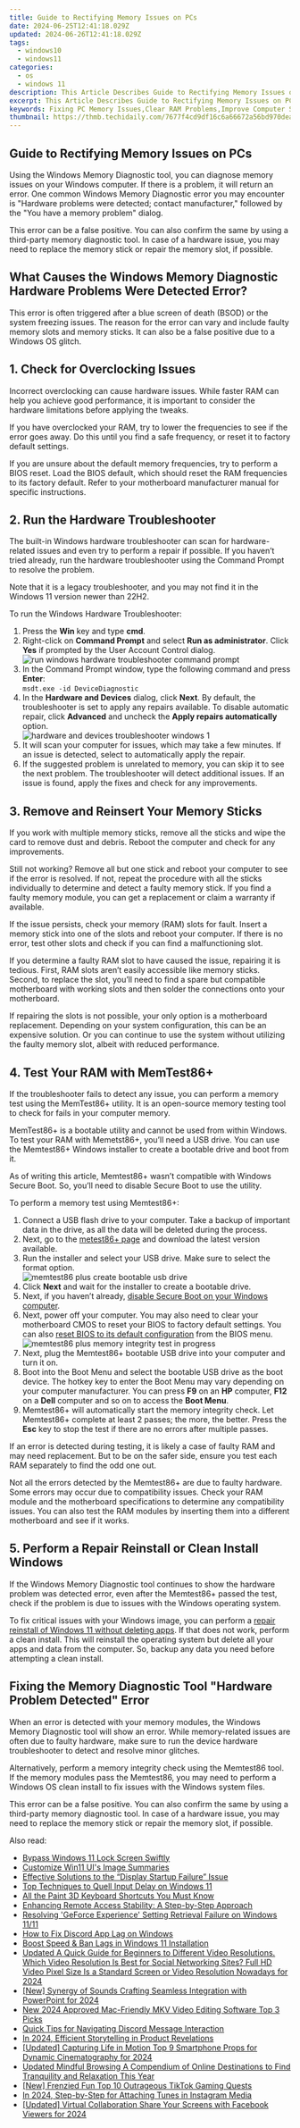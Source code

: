 ```yaml
---
title: Guide to Rectifying Memory Issues on PCs
date: 2024-06-25T12:41:18.029Z
updated: 2024-06-26T12:41:18.029Z
tags:
  - windows10
  - windows11
categories:
  - os
  - windows 11
description: This Article Describes Guide to Rectifying Memory Issues on PCs
excerpt: This Article Describes Guide to Rectifying Memory Issues on PCs
keywords: Fixing PC Memory Issues,Clear RAM Problems,Improve Computer Speed,Address Bad Memory,Resolve Memory Errors,Optimize System Performance,Enhance PC Functionality
thumbnail: https://thmb.techidaily.com/7677f4cd9df16c6a66672a56bd970deac980e4b074d81c3008e2f891a827245d.jpg
---
```


## Guide to Rectifying Memory Issues on PCs

 Using the Windows Memory Diagnostic tool, you can diagnose memory issues on your Windows computer. If there is a problem, it will return an error. One common Windows Memory Diagnostic error you may encounter is "Hardware problems were detected; contact manufacturer," followed by the "You have a memory problem" dialog.

 This error can be a false positive. You can also confirm the same by using a third-party memory diagnostic tool. In case of a hardware issue, you may need to replace the memory stick or repair the memory slot, if possible.

## What Causes the Windows Memory Diagnostic Hardware Problems Were Detected Error?

 This error is often triggered after a blue screen of death (BSOD) or the system freezing issues. The reason for the error can vary and include faulty memory slots and memory sticks. It can also be a false positive due to a Windows OS glitch.

## 1\. Check for Overclocking Issues

 Incorrect overclocking can cause hardware issues. While faster RAM can help you achieve good performance, it is important to consider the hardware limitations before applying the tweaks.

 If you have overclocked your RAM, try to lower the frequencies to see if the error goes away. Do this until you find a safe frequency, or reset it to factory default settings.

 If you are unsure about the default memory frequencies, try to perform a BIOS reset. Load the BIOS default, which should reset the RAM frequencies to its factory default. Refer to your motherboard manufacturer manual for specific instructions.

## 2\. Run the Hardware Troubleshooter

 The built-in Windows hardware troubleshooter can scan for hardware-related issues and even try to perform a repair if possible. If you haven’t tried already, run the hardware troubleshooter using the Command Prompt to resolve the problem.

 Note that it is a legacy troubleshooter, and you may not find it in the Windows 11 version newer than 22H2\.

 To run the Windows Hardware Troubleshooter:

1. Press the **Win** key and type **cmd**.
2. Right-click on **Command Prompt** and select **Run as administrator**. Click **Yes** if prompted by the User Account Control dialog.  
![run windows hardware troubleshooter command prompt](https://static1.makeuseofimages.com/wordpress/wp-content/uploads/2023/07/run-windows-hardware-troubleshooter-command-prompt.jpg)
3. In the Command Prompt window, type the following command and press **Enter**:  
`msdt.exe -id DeviceDiagnostic`
4. In the **Hardware and Devices** dialog, click **Next**. By default, the troubleshooter is set to apply any repairs available. To disable automatic repair, click **Advanced** and uncheck the **Apply repairs automatically** option.  
![hardware and devices troubleshooter windows 1](https://static1.makeuseofimages.com/wordpress/wp-content/uploads/2023/07/hardware-and-devices-troubleshooter-windows-1.jpg)
5. It will scan your computer for issues, which may take a few minutes. If an issue is detected, select to automatically apply the repair.
6. If the suggested problem is unrelated to memory, you can skip it to see the next problem. The troubleshooter will detect additional issues. If an issue is found, apply the fixes and check for any improvements.

## 3\. Remove and Reinsert Your Memory Sticks

 If you work with multiple memory sticks, remove all the sticks and wipe the card to remove dust and debris. Reboot the computer and check for any improvements.

 Still not working? Remove all but one stick and reboot your computer to see if the error is resolved. If not, repeat the procedure with all the sticks individually to determine and detect a faulty memory stick. If you find a faulty memory module, you can get a replacement or claim a warranty if available.

 If the issue persists, check your memory (RAM) slots for fault. Insert a memory stick into one of the slots and reboot your computer. If there is no error, test other slots and check if you can find a malfunctioning slot.

 If you determine a faulty RAM slot to have caused the issue, repairing it is tedious. First, RAM slots aren’t easily accessible like memory sticks. Second, to replace the slot, you’ll need to find a spare but compatible motherboard with working slots and then solder the connections onto your motherboard.

 If repairing the slots is not possible, your only option is a motherboard replacement. Depending on your system configuration, this can be an expensive solution. Or you can continue to use the system without utilizing the faulty memory slot, albeit with reduced performance.

## 4\. Test Your RAM with MemTest86+

 If the troubleshooter fails to detect any issue, you can perform a memory test using the MemTest86+ utility. It is an open-source memory testing tool to check for fails in your computer memory.

 MemTest86+ is a bootable utility and cannot be used from within Windows. To test your RAM with Memetst86+, you’ll need a USB drive. You can use the Memtest86+ Windows installer to create a bootable drive and boot from it.

 As of writing this article, Memtest86+ wasn’t compatible with Windows Secure Boot. So, you’ll need to disable Secure Boot to use the utility.

 To perform a memory test using Memtest86+:

1. Connect a USB flash drive to your computer. Take a backup of important data in the drive, as all the data will be deleted during the process.
2. Next, go to the [metest86+ page](https://www.memtest.org/) and download the latest version available.
3. Run the installer and select your USB drive. Make sure to select the format option.  
![memtest86 plus create bootable usb drive](https://static1.makeuseofimages.com/wordpress/wp-content/uploads/2023/07/memtest86-plus-create-bootable-usb-drive.jpg)
4. Click **Next** and wait for the installer to create a bootable drive.
5. Next, if you haven’t already, [disable Secure Boot on your Windows computer](https://www.makeuseof.com/tag/disable-secure-uefi-dual-boot/).
6. Next, power off your computer. You may also need to clear your motherboard CMOS to reset your BIOS to factory default settings. You can also [reset BIOS to its default configuration](https://www.makeuseof.com/tag/reset-bios-default-settings-computer/) from the BIOS menu.  
![memtest86 plus memory integrity test in progress](https://static1.makeuseofimages.com/wordpress/wp-content/uploads/2023/07/memtest86-plus-memory-integrity-test-in-progress.png)
7. Next, plug the Memtest86+ bootable USB drive into your computer and turn it on.
8. Boot into the Boot Menu and select the bootable USB drive as the boot device. The hotkey key to enter the Boot Menu may vary depending on your computer manufacturer. You can press **F9** on an **HP** computer, **F12** on a **Dell** computer and so on to access the **Boot Menu**.
9. Memtest86+ will automatically start the memory integrity check. Let Memtest86+ complete at least 2 passes; the more, the better. Press the **Esc** key to stop the test if there are no errors after multiple passes.

 If an error is detected during testing, it is likely a case of faulty RAM and may need replacement. But to be on the safer side, ensure you test each RAM separately to find the odd one out.

 Not all the errors detected by the Memtest86+ are due to faulty hardware. Some errors may occur due to compatibility issues. Check your RAM module and the motherboard specifications to determine any compatibility issues. You can also test the RAM modules by inserting them into a different motherboard and see if it works.

## 5\. Perform a Repair Reinstall or Clean Install Windows

 If the Windows Memory Diagnostic tool continues to show the hardware problem was detected error, even after the Memtest86+ passed the test, check if the problem is due to issues with the Windows operating system.

 To fix critical issues with your Windows image, you can perform a [repair reinstall of Windows 11 without deleting apps](https://www.makeuseof.com/windows-11-reinstall-without-deleting-apps/). If that does not work, perform a clean install. This will reinstall the operating system but delete all your apps and data from the computer. So, backup any data you need before attempting a clean install.

## Fixing the Memory Diagnostic Tool "Hardware Problem Detected" Error

 When an error is detected with your memory modules, the Windows Memory Diagnostic tool will show an error. While memory-related issues are often due to faulty hardware, make sure to run the device hardware troubleshooter to detect and resolve minor glitches.

 Alternatively, perform a memory integrity check using the Memtest86 tool. If the memory modules pass the Memtest86, you may need to perform a Windows OS clean install to fix issues with the Windows system files.

 This error can be a false positive. You can also confirm the same by using a third-party memory diagnostic tool. In case of a hardware issue, you may need to replace the memory stick or repair the memory slot, if possible.

<span class="atpl-alsoreadstyle">Also read:</span>
<div><ul>
<li><a href="https://windows11.techidaily.com/bypass-windows-11-lock-screen-swiftly/"><u>Bypass Windows 11 Lock Screen Swiftly</u></a></li>
<li><a href="https://windows11.techidaily.com/customize-win11-uis-image-summaries/"><u>Customize Win11 UI's Image Summaries</u></a></li>
<li><a href="https://windows11.techidaily.com/effective-solutions-to-the-display-startup-failure-issue/"><u>Effective Solutions to the “Display Startup Failure” Issue</u></a></li>
<li><a href="https://windows11.techidaily.com/top-techniques-to-quell-input-delay-on-windows-11/"><u>Top Techniques to Quell Input Delay on Windows 11</u></a></li>
<li><a href="https://windows11.techidaily.com/all-the-paint-3d-keyboard-shortcuts-you-must-know/"><u>All the Paint 3D Keyboard Shortcuts You Must Know</u></a></li>
<li><a href="https://windows11.techidaily.com/enhancing-remote-access-stability-a-step-by-step-approach/"><u>Enhancing Remote Access Stability: A Step-by-Step Approach</u></a></li>
<li><a href="https://windows11.techidaily.com/resolving-geforce-experience-setting-retrieval-failure-on-windows-1111/"><u>Resolving 'GeForce Experience' Setting Retrieval Failure on Windows 11/11</u></a></li>
<li><a href="https://windows11.techidaily.com/how-to-fix-discord-app-lag-on-windows/"><u>How to Fix Discord App Lag on Windows</u></a></li>
<li><a href="https://windows11.techidaily.com/boost-speed-and-ban-lags-in-windows-11-installation/"><u>Boost Speed & Ban Lags in Windows 11 Installation</u></a></li>
<li><a href="https://ai-video-tools.techidaily.com/1714190853153-updated-a-quick-guide-for-beginners-to-different-video-resolutions-which-video-resolution-is-best-for-social-networking-sites-full-hd-video-pixel-size-is-a-/"><u>Updated A Quick Guide for Beginners to Different Video Resolutions. Which Video Resolution Is Best for Social Networking Sites? Full HD Video Pixel Size Is a Standard Screen or Video Resolution Nowadays for 2024</u></a></li>
<li><a href="https://screen-video-capture.techidaily.com/new-synergy-of-sounds-crafting-seamless-integration-with-powerpoint-for-2024/"><u>[New] Synergy of Sounds  Crafting Seamless Integration with PowerPoint for 2024</u></a></li>
<li><a href="https://ai-video-apps.techidaily.com/new-2024-approved-mac-friendly-mkv-video-editing-software-top-3-picks/"><u>New 2024 Approved Mac-Friendly MKV Video Editing Software Top 3 Picks</u></a></li>
<li><a href="https://discord-videos.techidaily.com/quick-tips-for-navigating-discord-message-interaction/"><u>Quick Tips for Navigating Discord Message Interaction</u></a></li>
<li><a href="https://youtube-video-recordings.techidaily.com/in-2024-efficient-storytelling-in-product-revelations/"><u>In 2024, Efficient Storytelling in Product Revelations</u></a></li>
<li><a href="https://facebook-video-share.techidaily.com/updated-capturing-life-in-motion-top-9-smartphone-props-for-dynamic-cinematography-for-2024/"><u>[Updated] Capturing Life in Motion  Top 9 Smartphone Props for Dynamic Cinematography for 2024</u></a></li>
<li><a href="https://voice-adjusting.techidaily.com/updated-mindful-browsing-a-compendium-of-online-destinations-to-find-tranquility-and-relaxation-this-year/"><u>Updated Mindful Browsing A Compendium of Online Destinations to Find Tranquility and Relaxation This Year</u></a></li>
<li><a href="https://tiktok-clips.techidaily.com/new-frenzied-fun-top-10-outrageous-tiktok-gaming-quests/"><u>[New] Frenzied Fun  Top 10 Outrageous TikTok Gaming Quests</u></a></li>
<li><a href="https://instagram-clips.techidaily.com/in-2024-step-by-step-for-attaching-tunes-in-instagram-media/"><u>In 2024, Step-by-Step for Attaching Tunes in Instagram Media</u></a></li>
<li><a href="https://facebook-clips.techidaily.com/updated-virtual-collaboration-share-your-screens-with-facebook-viewers-for-2024/"><u>[Updated] Virtual Collaboration  Share Your Screens with Facebook Viewers for 2024</u></a></li>
</ul></div>

<ins class="adsbygoogle"
      style="display:block"
      data-ad-client="ca-pub-7571918770474297"
      data-ad-slot="8358498916"
      data-ad-format="auto"
      data-full-width-responsive="true"></ins>